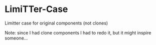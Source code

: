 # LimiTTer-Case
Limitter case for original components (not clones)

Note: since I had clone components I had to redo it, but it might inspire someone...

